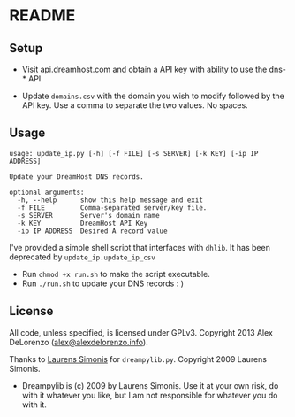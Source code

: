README
=======

Setup
-----------------

* Visit api.dreamhost.com and obtain a API key with ability to use the dns-* API

* Update `domains.csv` with the domain you wish to modify followed by the API key. Use a comma to separate the two values. No spaces.



Usage
-----------------

```
usage: update_ip.py [-h] [-f FILE] [-s SERVER] [-k KEY] [-ip IP ADDRESS]

Update your DreamHost DNS records.

optional arguments:
  -h, --help      show this help message and exit
  -f FILE         Comma-separated server/key file.
  -s SERVER       Server's domain name
  -k KEY          DreamHost API Key
  -ip IP ADDRESS  Desired A record value
```



I've provided a simple shell script that interfaces with `dhlib`. It has been deprecated by `update_ip.update_ip_csv` 
* Run `chmod +x run.sh` to make the script executable.
* Run `./run.sh` to update your DNS records : )



License
-----------------

All code, unless specified, is licensed under GPLv3. Copyright 2013 Alex DeLorenzo (alex@alexdelorenzo.info).

Thanks to [Laurens Simonis][1] for `dreampylib.py`. Copyright 2009 Laurens Simonis.
* Dreampylib is (c) 2009 by Laurens Simonis. Use it at your own risk, do with it whatever you like, but I am not responsible for whatever you do with it.

[1]: http://dreampylib.laurenssimonis.com/
